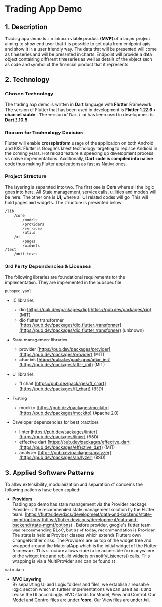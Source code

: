 # Trading App Demo


##  1. Description

Trading app demo is a minimum viable product **(MVP)** of a larger project aiming to show end user that it is possible to get data from endpoint apis and show it in a user friendly way.
The data that will be presented will come as timeseries and will be presented in charts.
Endpoint will provide a data object containing different timeseries as well as details of the object such as code and symbol of the financial product that it represents.

## 2. Technology

### Chosen Technology

The trading app demo is written in **Dart** language with **Flutter** Framework. The version of Flutter that has been used in development is **Flutter 1.22.6 • channel stable** . The version of Dart that has been used in development is **Dart 2.10.5**


### Reason for Technology Decision


Flutter will enable **crossplatform** usage of the application on both Android and IOS. Flutter is Google's latest technology targeting to replace Android in the coming years. Hot reload feature is speeding up development process vs native implementations. Additionally, **Dart code is compiled into native** code thus making Flutter applications as fast as Native ones.


### Project Structure
The layering is separated into two. The first one is **Core** where all the logic goes into here. All State management, service calls, utilities and models will be here. The other one is **UI**, where all UI related codes will go. This will hold pages and widgets.
The structure is presented below

```
/lib
	/core
		/models
		/providers
		/services
		/utils
	/ui
		/pages
		/widgets
/test
	/unit_tests
```
### 3rd Party Dependencies & Licenses

The following libraries are foundational requirements for the implementation.
They are implemented in the pubspec file

```
pubspec.yaml

```
- IO libraries
	-  dio [https://pub.dev/packages/dio](https://pub.dev/packages/dio) (MIT)
	-  dio flutter transformer [https://pub.dev/packages/dio_flutter_transformer](https://pub.dev/packages/dio_flutter_transformer) (unknown)

- State management libraries
	-  provider [https://pub.dev/packages/provider](https://pub.dev/packages/provider) (MIT)
	-  after init [https://pub.dev/packages/after_init](https://pub.dev/packages/after_init) (MIT)

- UI libraries
	-  fl chart [https://pub.dev/packages/fl_chart](https://pub.dev/packages/fl_chart) (BSD)

- Testing
	-  mockito [https://pub.dev/packages/mockito](https://pub.dev/packages/mockito) (Apache 2.0)

- Developer dependencies for best practices
	-  linter [https://pub.dev/packages/linter](https://pub.dev/packages/linter) (BSD)
	-  effective dart [https://pub.dev/packages/effective_dart](https://pub.dev/packages/effective_dart) (MIT)
	-  analyzer [https://pub.dev/packages/analyzer](https://pub.dev/packages/analyzer) (BSD)


## 3. Applied Software Patterns

To allow extensibility, modularization and separation of concerns the following patterns have been applied:

- **Providers<br />**
Trading app demo has state management via the Provider package. Provider is the recommended state management solution by the Flutter team.
[https://flutter.dev/docs/development/data-and-backend/state-mgmt/options](https://flutter.dev/docs/development/data-and-backend/state-mgmt/options) .
Before provider, google's flutter team was recommending BLoC, but as of today, recommendation is Provider.
The state is held at Provider classes which extends Flutters own ChangeNotifier class. The Providers are on top of the widget tree and wrapped around the MaterialApp which is the initial widget of the Flutter framework. This structure allows state to be accessible from anywhere of the widget tree and rebuild widgets on notifyListeners() calls. This wrapping is via a MultiProvider and can be found at



```
main.dart
```




- **MVC Layering<br />**
By separating UI and Logic folders and files, we establish a reusable logic section which in further implementations we can use it as is and revise the UI accordingly. MVC stands for Model, View and Control. Our Model and Control files are under **/core**. Our View files are under **/ui**.



